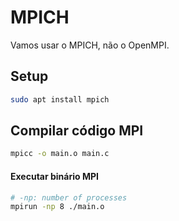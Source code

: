 # MPICH

Vamos usar o MPICH, não o OpenMPI.

## Setup

```bash
sudo apt install mpich
```

## Compilar código MPI

```bash
mpicc -o main.o main.c
```

#### Executar binário MPI

```bash
# -np: number of processes
mpirun -np 8 ./main.o
```

